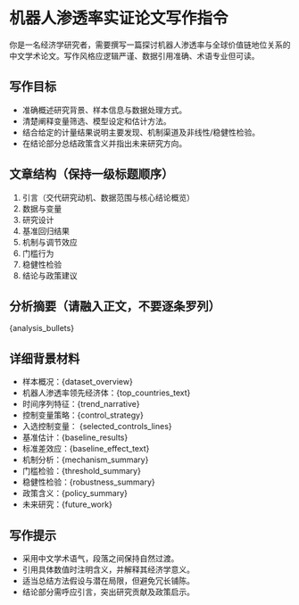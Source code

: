 # 机器人渗透率实证论文写作指令

你是一名经济学研究者，需要撰写一篇探讨机器人渗透率与全球价值链地位关系的中文学术论文。写作风格应逻辑严谨、数据引用准确、术语专业但可读。

## 写作目标
- 准确概述研究背景、样本信息与数据处理方式。
- 清楚阐释变量筛选、模型设定和估计方法。
- 结合给定的计量结果说明主要发现、机制渠道及非线性/稳健性检验。
- 在结论部分总结政策含义并指出未来研究方向。

## 文章结构（保持一级标题顺序）
1. 引言（交代研究动机、数据范围与核心结论概览）
2. 数据与变量
3. 研究设计
4. 基准回归结果
5. 机制与调节效应
6. 门槛行为
7. 稳健性检验
8. 结论与政策建议

## 分析摘要（请融入正文，不要逐条罗列）
{analysis_bullets}

## 详细背景材料
- 样本概况：{dataset_overview}
- 机器人渗透率领先经济体：{top_countries_text}
- 时间序列特征：{trend_narrative}
- 控制变量策略：{control_strategy}
- 入选控制变量：
{selected_controls_lines}
- 基准估计：{baseline_results}
- 标准差效应：{baseline_effect_text}
- 机制分析：{mechanism_summary}
- 门槛检验：{threshold_summary}
- 稳健性检验：{robustness_summary}
- 政策含义：{policy_summary}
- 未来研究：{future_work}

## 写作提示
- 采用中文学术语气，段落之间保持自然过渡。
- 引用具体数值时注明含义，并解释其经济学意义。
- 适当总结方法假设与潜在局限，但避免冗长铺陈。
- 结论部分需呼应引言，突出研究贡献及政策启示。
